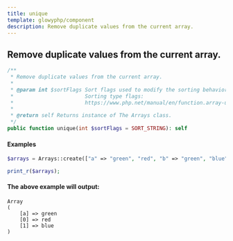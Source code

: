 ```yaml
---
title: unique
template: glowyphp/component
description: Remove duplicate values from the current array.
---
```


<h2 class="font-normal text-lg">
Remove duplicate values from the current array.
</h2>

```php
/**
 * Remove duplicate values from the current array.
 *
 * @param int $sortFlags Sort flags used to modify the sorting behavior.
 *                       Sorting type flags:
 *                       https://www.php.net/manual/en/function.array-unique
 *
 * @return self Returns instance of The Arrays class.
 */
public function unique(int $sortFlags = SORT_STRING): self
```

#### Examples

```php
$arrays = Arrays::create(["a" => "green", "red", "b" => "green", "blue", "red"])->unique()->toArray();

print_r($arrays);
```

#### The above example will output:

```text
Array
(
    [a] => green
    [0] => red
    [1] => blue
)
```
